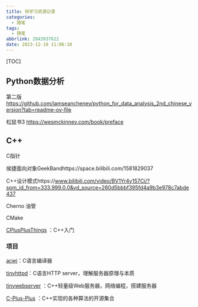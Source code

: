 ```yaml
---
title: 待学习资源记录
categories:
  - 随笔
tags:
  - 随笔
abbrlink: 2843937622
date: 2023-12-18 11:06:10
---
```


[TOC]

<!--more-->

## Python数据分析

第二版 https://github.com/iamseancheney/python_for_data_analysis_2nd_chinese_version?tab=readme-ov-file

松鼠书3 https://wesmckinney.com/book/preface

## C++

C指针

侯捷面向对象GeekBandhttps://space.bilibili.com/1581829037

C++设计模式https://www.bilibili.com/video/BV1Yr4y157Ci/?spm_id_from=333.999.0.0&vd_source=260d5bbbf395fd4a9b3e978c7abde437

Cherno 油管

CMake

[CPlusPlusThings](https://github.com/Light-City/CPlusPlusThings) ：C++入门

### 项目

[acwj](https://github.com/DoctorWkt/acwj)：C语言编译器

[tinyhttpd](https://github.com/EZLippi/Tinyhttpd)：C语言HTTP server，理解服务器原理与本质

[tinywebserver](https://github.com/qinguoyi/TinyWebServer) ：C++轻量级Web服务器，网络编程，搭建服务器

[C-Plus-Plus](https://github.com/TheAlgorithms/C-Plus-Plus) ：C++实现的各种算法的开源集合

